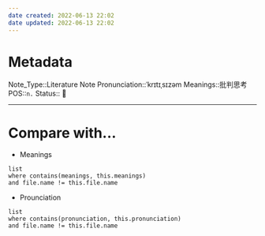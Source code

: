 ```yaml
---
date created: 2022-06-13 22:02
date updated: 2022-06-13 22:02
---
```


# Metadata

Note_Type::Literature Note
Pronunciation::ˈkrɪtɪˌsɪzəm
Meanings::批判思考
POS::`n.`
Status:: 👶

---

# Compare with...

- Meanings

```dataview
list
where contains(meanings, this.meanings)
and file.name != this.file.name
```

- Prounciation

```dataview
list
where contains(pronunciation, this.pronunciation)
and file.name != this.file.name
```
